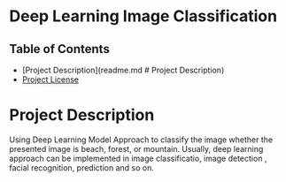 # Deep Learning Image Classification

## Table of Contents

- [Project Description](readme.md # Project Description)
- [Project License](#LICENSE)

# Project Description
Using Deep Learning Model Approach to  classify the image whether the presented image is beach, forest, or mountain. Usually, deep learning approach can be implemented in image classificatio, image detection , facial recognition, prediction and so on.
